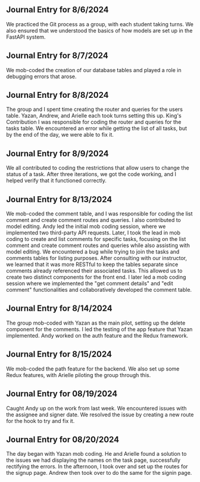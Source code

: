 ## Journal Entry for 8/6/2024
We practiced the Git process as a group, with each student taking turns. We also ensured that we understood the basics of how models are set up in the FastAPI system.

## Journal Entry for 8/7/2024
We mob-coded the creation of our database tables and played a role in debugging errors that arose.

## Journal Entry for 8/8/2024
The group and I spent time creating the router and queries for the users table. Yazan, Andrew, and Arielle each took turns setting this up.
King's Contribution
I was responsible for coding the router and queries for the tasks table. We encountered an error while getting the list of all tasks, but by the end of the day, we were able to fix it.

## Journal Entry for 8/9/2024
We all contributed to coding the restrictions that allow users to change the status of a task. After three iterations, we got the code working, and I helped verify that it functioned correctly.

## Journal Entry for 8/13/2024
We mob-coded the comment table, and I was responsible for coding the list comment and create comment routes and queries. I also contributed to model editing.
Andy led the initial mob coding session, where we implemented two third-party API requests. Later, I took the lead in mob coding to create and list comments for specific tasks, focusing on the list comment and create comment routes and queries while also assisting with model editing.
We encountered a bug while trying to join the tasks and comments tables for listing purposes. After consulting with our instructor, we learned that it was more RESTful to keep the tables separate since comments already referenced their associated tasks. This allowed us to create two distinct components for the front end.
I later led a mob coding session where we implemented the "get comment details" and "edit comment" functionalities and collaboratively developed the comment table.

## Journal Entry for 8/14/2024
The group mob-coded with Yazan as the main pilot, setting up the delete component for the comments.
I led the testing of the app feature that Yazan implemented.
Andy worked on the auth feature and the Redux framework.

## Journal Entry for 8/15/2024
We mob-coded the path feature for the backend. We also set up some Redux features, with Arielle piloting the group through this.

## Journal Entry for 08/19/2024
Caught Andy up on the work from last week.
We encountered issues with the assignee and signer date.
We resolved the issue by creating a new route for the hook to try and fix it.

## Journal Entry for 08/20/2024
The day began with Yazan mob coding. He and Arielle found a solution to the issues we had displaying the names on the task page, successfully rectifying the errors.
In the afternoon, I took over and set up the routes for the signup page.
Andrew then took over to do the same for the signin page.
